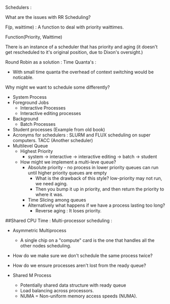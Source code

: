 Schedulers :

What are the issues with RR Scheduling?

F(p, waittime) : A function to deal with priority waittimes.

Function(Priority, Waittime)

There is an instance of a scheduler that has priority and aging (it doesn't get rescheduled to
it's original position, due to Dixon's oversight.)

Round Robin as a solution :
Time Quanta's : 
  * With small time quanta the overhead of context switching would be noticable.

Why might we want to schedule some differently?
  * System Process
  * Foreground Jobs
    * Interactive Processes
    * Interactive editing processes
  * Background
    * Batch Processes
  * Student processes (Example from old book)
  * Acronyms for schedulers : SLURM and FLUX scheduling on super computers. TACC (Another scheduler)
* Multilevel Queue
  * Highest Priority
    * system -> interactive -> interactive editing -> batch -> student
  * How might we implement a multi-leve queue?
    * Absolute priority - no process in lower priority queues can run until higher priority queues are empty
      * What is the drawback of this style? low-priority may not run, we need aging.
      * Then you bump it up in priority, and then return the priority to where it was.
    * Time Slicing among queues
    * Alternatively what happens if we have a process lasting too long?
      * Reverse aging : It loses priority.


##Shared CPU Time : Multi-processor scheduling :
  * Asymmetric Multiprocess
    * A single chip on a "compute" card is the one that handles all the other nodes scheduling.
  * How do we make sure we don't schedule the same process twice?
  * How do we ensure processes aren't lost from the ready queue?
  
  * Shared M Process
    * Potentially shared data structure with ready queue
    * Load balancing across processors.
    * NUMA = Non-uniform memory access speeds (NUMA).
